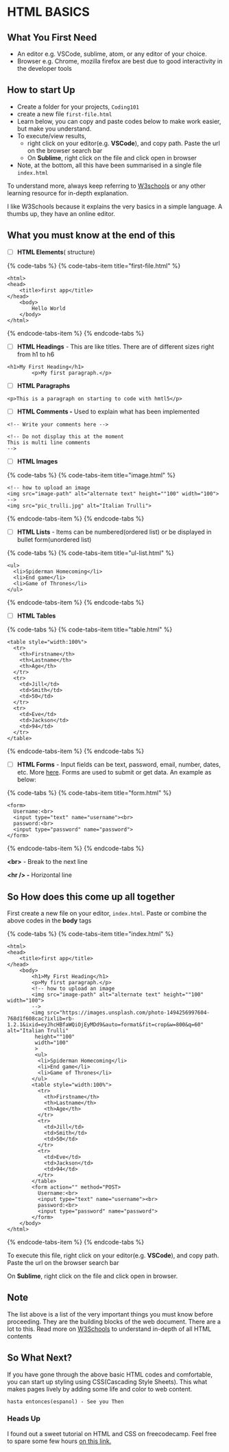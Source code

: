 # HTML BASICS

## What You First Need

* An editor e.g. VSCode, sublime, atom, or any editor of your choice.
* Browser e.g. Chrome, mozilla firefox are best due to good interactivity in the developer tools

## How to start Up

* Create a folder for your projects, `Coding101`
* create a new file `first-file.html` 
* Learn below, you can copy and paste codes below to make work easier, but make you understand.
* To execute/view results, 
  * right click on your editor\(e.g. **VSCode**\), and copy path. Paste the url on the browser search bar
  * On **Sublime**, right click on the file and click open in browser
* Note, at the bottom, all this have been summarised in a single file `index.html` 

To understand more, always keep referring to [W3schools](https://www.w3schools.com/html/default.asp) or any other learning resource for in-depth explanation.

I like W3Schools because it explains the very basics in a simple language. A thumbs up, they have an online editor.

## What you must know at the end of this

* [ ] **HTML Elements**\( structure\)

{% code-tabs %}
{% code-tabs-item title="first-file.html" %}
```text
<html>
<head>
    <title>first app</title>
</head>
    <body>
        Hello World
    </body>
</html>
```
{% endcode-tabs-item %}
{% endcode-tabs %}

* [ ] **HTML Headings** - This are like titles. There are of different sizes right from h1 to h6

```text
<h1>My First Heading</h1>
        <p>My first paragraph.</p>
```

* [ ] **HTML Paragraphs**

```text
<p>This is a paragraph on starting to code with hmtl5</p>
```

* [ ] **HTML Comments -** Used to explain what has been implemented

```text
<!-- Write your comments here -->
```

```text
<!-- Do not display this at the moment
This is multi line comments
-->
```

* [ ] **HTML Images**   

{% code-tabs %}
{% code-tabs-item title="image.html" %}
```text
<!-- how to upload an image 
<img src="image-path" alt="alternate text" height=""100" width="100">
-->
<img src="pic_trulli.jpg" alt="Italian Trulli">
```
{% endcode-tabs-item %}
{% endcode-tabs %}

* [ ] **HTML Lists** - Items can be numbered\(ordered list\) or be displayed in bullet form\(unordered list\)

{% code-tabs %}
{% code-tabs-item title="ul-list.html" %}
```text
<ul>
  <li>Spiderman Homecoming</li>
  <li>End game</li>
  <li>Game of Thrones</li>
</ul>
```
{% endcode-tabs-item %}
{% endcode-tabs %}

* [ ] **HTML Tables**

{% code-tabs %}
{% code-tabs-item title="table.html" %}
```text
<table style="width:100%">
  <tr>
    <th>Firstname</th>
    <th>Lastname</th> 
    <th>Age</th>
  </tr>
  <tr>
    <td>Jill</td>
    <td>Smith</td> 
    <td>50</td>
  </tr>
  <tr>
    <td>Eve</td>
    <td>Jackson</td> 
    <td>94</td>
  </tr>
</table>
```
{% endcode-tabs-item %}
{% endcode-tabs %}

* [ ] **HTML Forms** - Input fields can be text, password, email, number, dates, etc. More [here](https://www.w3schools.com/html/html_form_input_types.asp). Forms are used to submit or get data. An example as below:

{% code-tabs %}
{% code-tabs-item title="form.html" %}
```text
<form>
  Username:<br>
  <input type="text" name="username"><br>
  password:<br>
  <input type="password" name="password">
</form>
```
{% endcode-tabs-item %}
{% endcode-tabs %}

**&lt;br&gt;** - Break to the next line

**&lt;hr /&gt; -** Horizontal line

## So How does this come up all together

First create a new file on your editor, `index.html`. Paste or combine the above codes in the **body** tags

{% code-tabs %}
{% code-tabs-item title="index.html" %}
```text
<html>
<head>
    <title>first app</title>
</head>
    <body>
        <h1>My First Heading</h1>
        <p>My first paragraph.</p>
        <!-- how to upload an image 
        <img src="image-path" alt="alternate text" height=""100" width="100">
        -->
        <img src="https://images.unsplash.com/photo-1494256997604-768d1f608cac?ixlib=rb-1.2.1&ixid=eyJhcHBfaWQiOjEyMDd9&auto=format&fit=crop&w=800&q=60" alt="Italian Trulli"
         height=""100" 
         width="100"
         >
         <ul>
          <li>Spiderman Homecoming</li>
          <li>End game</li>
          <li>Game of Thrones</li>
        </ul>
        <table style="width:100%">
          <tr>
            <th>Firstname</th>
            <th>Lastname</th> 
            <th>Age</th>
          </tr>
          <tr>
            <td>Jill</td>
            <td>Smith</td> 
            <td>50</td>
          </tr>
          <tr>
            <td>Eve</td>
            <td>Jackson</td> 
            <td>94</td>
          </tr>
        </table>
        <form action="" method="POST>
          Username:<br>
          <input type="text" name="username"><br>
          password:<br>
          <input type="password" name="password">
        </form>
    </body>
</html>
```
{% endcode-tabs-item %}
{% endcode-tabs %}

To execute this file, right click on your editor\(e.g. **VSCode**\), and copy path. Paste the url on the browser search bar

On **Sublime**, right click on the file and click open in browser.

## Note

The list above is a list of the very important things you must know before proceeding. They are the building blocks of the web document. There are a lot to this. Read more on [W3Schools](https://www.w3schools.com/html/html_elements.asp) to understand in-depth of all HTML contents

## So What Next?

If you have gone through the above basic HTML codes and comfortable, you can start up styling using CSS\(Cascading Style Sheets\). This what makes pages lively by adding some life and color to web content.

```text
hasta entonces(espanol) - See you Then
```

### Heads Up 

I found out a sweet tutorial on HTML and CSS on freecodecamp. Feel free to spare some few hours [on this link.](https://www.youtube.com/watch?v=mU6anWqZJcc)

